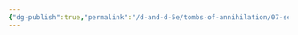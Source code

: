 ```yaml
---
{"dg-publish":true,"permalink":"/d-and-d-5e/tombs-of-annihilation/07-session-notes/07-session-notes/","hide":true,"noteIcon":"","created":"2025-07-15T04:50:23.800-05:00","updated":"2025-07-15T04:51:57.447-05:00"}
---
```


